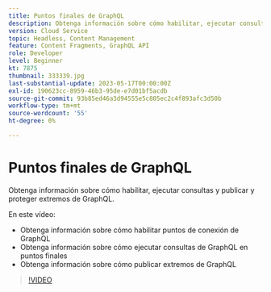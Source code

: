 ```yaml
---
title: Puntos finales de GraphQL
description: Obtenga información sobre cómo habilitar, ejecutar consultas y publicar y proteger extremos de GraphQL.
version: Cloud Service
topic: Headless, Content Management
feature: Content Fragments, GraphQL API
role: Developer
level: Beginner
kt: 7875
thumbnail: 333339.jpg
last-substantial-update: 2023-05-17T00:00:00Z
exl-id: 190623cc-8959-46b3-95de-e7d01bf5acdb
source-git-commit: 93b85ed46a3d94555e5c805ec2c4f893afc3d50b
workflow-type: tm+mt
source-wordcount: '55'
ht-degree: 0%

---
```


# Puntos finales de GraphQL

Obtenga información sobre cómo habilitar, ejecutar consultas y publicar y proteger extremos de GraphQL.

En este vídeo:

+ Obtenga información sobre cómo habilitar puntos de conexión de GraphQL
+ Obtenga información sobre cómo ejecutar consultas de GraphQL en puntos finales
+ Obtenga información sobre cómo publicar extremos de GraphQL

>[!VIDEO](https://video.tv.adobe.com/v/333339?quality=12&learn=on)
